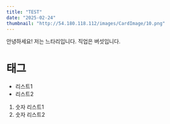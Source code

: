```yaml
---
title: "TEST"
date: "2025-02-24"
thumbnail: "http://54.180.118.112/images/CardImage/10.png"
---
```


안녕하세요! 저는 느타리입니다. 직업은 버섯입니다.

# 태그

- 리스트1
- 리스트2

1. 숫자 리스트1
2. 숫자 리스트2